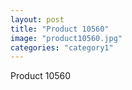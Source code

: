 ```yaml
---
layout: post
title: "Product 10560"
image: "product10560.jpg"
categories: "category1"
---
```

Product 10560
